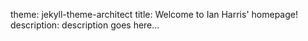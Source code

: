 theme: jekyll-theme-architect
title: Welcome to Ian Harris' homepage!
description: description goes here...
